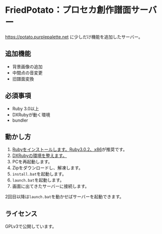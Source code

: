 # FriedPotato：プロセカ創作譜面サーバー

https://potato.purplepalette.net に少しだけ機能を追加したサーバー。

## 追加機能

- 背景画像の追加
- 中間点の音変更
- 旧譜面変換

## 必須事項

- Ruby 3.0以上
- DXRubyが動く環境
- bundler

## 動かし方

1. [Rubyをインストールします。](https://rubyinstaller.org)[Ruby3.0.2、x86](https://github.com/oneclick/rubyinstaller2/releases/download/RubyInstaller-3.0.2-1/rubyinstaller-devkit-3.0.2-1-x64.exe)が推奨です。
2. [DXRubyの環境を整えます。](https://qiita.com/noanoa07/items/7df5886c619781d8d2ee#-d3dx9_40dll%E3%81%AE%E3%82%A4%E3%83%B3%E3%82%B9%E3%83%88%E3%83%BC%E3%83%AB%E6%96%B9%E6%B3%95)
3. PCを再起動します。
4. Zipをダウンロードし、解凍します。
5. `install.bat`を起動します。
6. `launch.bat`を起動します。
7. 画面に出てきたサーバーに接続します。

2回目以降は`launch.bat`を動かせばサーバーを起動できます。

## ライセンス

GPLv3で公開しています。
